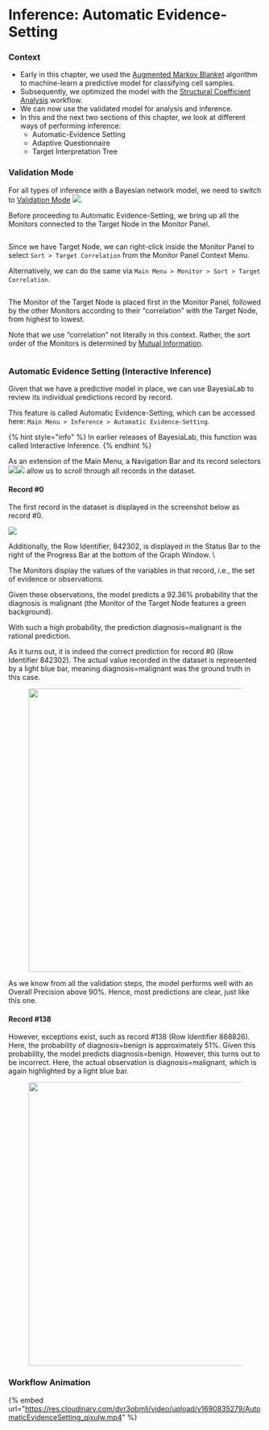# Inference: Automatic Evidence-Setting

### Context

* Early in this chapter, we used the [Augmented Markov Blanket](supervised-learning-augmented-markov-blanket.md) algorithm to machine-learn a predictive model for classifying cell samples.
* Subsequently, we optimized the model with the [Structural Coefficient Analysis](supervised-learning-structural-coefficient-analysis.md) workflow.
* We can now use the validated model for analysis and inference.
* In this and the next two sections of this chapter, we look at different ways of performing inference:
  * Automatic-Evidence Setting
  * Adaptive Questionnaire
  * Target Interpretation Tree

### Validation Mode

For all types of inference with a Bayesian network model, we need to switch to [Validation Mode](../../user-guide/main-menu/view/validation-mode.md) ![](https://res.cloudinary.com/dvr3obmlj/image/upload/v1686184062/BayesiaLab\_Icons/validation\_ivi5eq.svg).

Before proceeding to Automatic Evidence-Setting, we bring up all the Monitors connected to the Target Node in the Monitor Panel.

<figure><img src="https://bayesia.clickhelp.co/resources/Storage/bayesialab-knowledge-hub/E-Book/6-Supervised-Learning/ValidationModelMonitorPanel.png" alt=""><figcaption></figcaption></figure>

Since we have Target Node, we can right-click inside the Monitor Panel to select `Sort > Target Correlation` from the Monitor Panel Context Menu.

Alternatively, we can do the same via `Main Menu > Monitor > Sort > Target Correlation`.

<figure><img src="https://bayesia.clickhelp.co/resources/Storage/bayesialab-knowledge-hub/E-Book/6-Supervised-Learning/MonitorSortTargetCorrelation.png" alt=""><figcaption></figcaption></figure>

The Monitor of the Target Node is placed first in the Monitor Panel, followed by the other Monitors according to their “correlation” with the Target Node, from highest to lowest.

Note that we use “correlation” not literally in this context. Rather, the sort order of the Monitors is determined by [Mutual Information](../../key-concepts/mutual-information/).

<figure><img src="https://bayesia.clickhelp.co/resources/Storage/bayesialab-knowledge-hub/E-Book/6-Supervised-Learning/MonitorsSorted.png" alt=""><figcaption></figcaption></figure>

### Automatic Evidence Setting (Interactive Inference)

Given that we have a predictive model in place, we can use BayesiaLab to review its individual predictions record by record.

This feature is called Automatic Evidence-Setting, which can be accessed here: `Main Menu > Inference > Automatic Evidence-Setting`.

{% hint style="info" %}
In earlier releases of BayesiaLab, this function was called Interactive Inference.
{% endhint %}

As an extension of the Main Menu, a Navigation Bar and its record selectors ![](https://res.cloudinary.com/dvr3obmlj/image/upload/v1686184095/BayesiaLab\_Icons/previous\_mdwbxd.svg)![](https://res.cloudinary.com/dvr3obmlj/image/upload/v1686184128/BayesiaLab\_Icons/next\_wkbecv.svg) allow us to scroll through all records in the dataset.

#### Record #0&#x20;

The first record in the dataset is displayed in the screenshot below as record #0.&#x20;

![](https://bayesia.clickhelp.co/resources/Storage/bayesialab-knowledge-hub/E-Book/6-Supervised-Learning/AutomaticEvidenceSettingRecord0.png)

Additionally, the Row Identifier, 842302, is displayed in the Status Bar to the right of the Progress Bar at the bottom of the Graph Window.  \


The Monitors display the values of the variables in that record, i.e., the set of evidence or observations.

Given these observations, the model predicts a 92.36% probability that the diagnosis is malignant (the Monitor of the Target Node features a green background).

With such a high probability, the prediction diagnosis=malignant is the rational prediction.

As it turns out, it is indeed the correct prediction for record #0 (Row Identifier 842302). The actual value recorded in the dataset is represented by a light blue bar, meaning diagnosis=malignant was the ground truth in this case.

<figure><img src="https://bayesia.clickhelp.co/resources/Storage/bayesialab-knowledge-hub/E-Book/6-Supervised-Learning/Record0Monitors.svg" alt="" width="563"><figcaption></figcaption></figure>

As we know from all the validation steps, the model performs well with an Overall Precision above 90%. Hence, most predictions are clear, just like this one.

#### Record #138&#x20;

However, exceptions exist, such as record #138 (Row Identifier 868826). Here, the probability of diagnosis=benign is approximately 51%. Given this probability, the model predicts diagnosis=benign. However, this turns out to be incorrect. Here, the actual observation is diagnosis=malignant, which is again highlighted by a light blue bar.

<figure><img src="https://bayesia.clickhelp.co/resources/Storage/bayesialab-knowledge-hub/E-Book/6-Supervised-Learning/Record138Monitors.svg" alt="" width="563"><figcaption></figcaption></figure>

### Workflow Animation

{% embed url="https://res.cloudinary.com/dvr3obmlj/video/upload/v1690835279/AutomaticEvidenceSetting_qjxulw.mp4" %}
